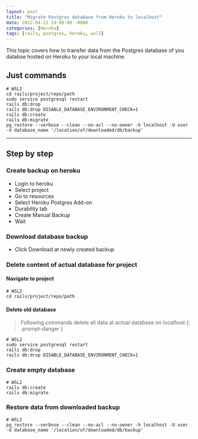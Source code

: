 ```yaml
---
layout: post
title: "Migrate Postgres database from Heroku to localhost"
date: 2022-04-22 19:00:00 -0000
categories: [Heroku]
tags: [rails, postgres, heroku, wsl2]
---
```


This topic covers how to transfer data from the Postgres database of you databse hosted on Heroku to your local machine.

## Just commands
```console
# WSL2
cd rails/project/repo/path
sudo service postgresql restart
rails db:drop
rails db:drop DISABLE_DATABASE_ENVIRONMENT_CHECK=1
rails db:create
rails db:migrate
pg_restore --verbose --clean --no-acl --no-owner -h localhost -U user -d database_name '/location/of/downloaded/db/backup'
```

---
## Step by step

### Create backup on heroku
- Login to heroku
- Select project
- Go to resources
- Select Heroku Postgres Add-on
- Durability tab
- Create Manual Backup
- Wait

### Download database backup
- Click Download at newly created backup

### Delete content of actual database for project

#### Navigate to project
```console
# WSL2
cd rails/project/repo/path
```

#### Delete old database

> Following commands delete all data at actual database on localhost
{: .prompt-danger }

```console
# WSL2
sudo service postgresql restart
rails db:drop
rails db:drop DISABLE_DATABASE_ENVIRONMENT_CHECK=1
```

### Create empty database
```console
# WSL2
rails db:create
rails db:migrate
```

### Restore data from downloaded backup
```console
# WSL2
pg_restore --verbose --clean --no-acl --no-owner -h localhost -U user -d database_name '/location/of/downloaded/db/backup'
```



